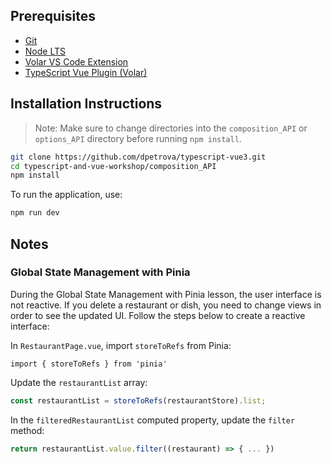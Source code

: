 ## Prerequisites

- [Git](https://git-scm.com/)
- [Node LTS](https://nodejs.org/en/)
- [Volar VS Code Extension](https://marketplace.visualstudio.com/items?itemName=Vue.volar)
- [TypeScript Vue Plugin (Volar)](https://marketplace.visualstudio.com/items?itemName=Vue.vscode-typescript-vue-plugin)

## Installation Instructions

> Note: Make sure to change directories into the `composition_API` or `options_API` directory before running `npm install`.

```bash
git clone https://github.com/dpetrova/typescript-vue3.git
cd typescript-and-vue-workshop/composition_API
npm install
```

To run the application, use:

```bash
npm run dev
```

## Notes

### Global State Management with Pinia

During the Global State Management with Pinia lesson, the user interface is not reactive. If you delete a restaurant or dish, you need to change views in order to see the updated UI. Follow the steps below to create a reactive interface:

In `RestaurantPage.vue`, import `storeToRefs` from Pinia:

```javscript
import { storeToRefs } from 'pinia'
```

Update the `restaurantList` array:

```javascript
const restaurantList = storeToRefs(restaurantStore).list;
```

In the `filteredRestaurantList` computed property, update the `filter` method:

```javascript
return restaurantList.value.filter((restaurant) => { ... })
```
